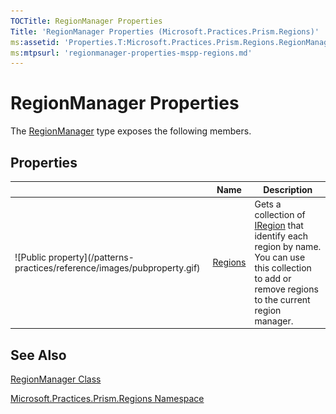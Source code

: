 ```yaml
---
TOCTitle: RegionManager Properties
Title: 'RegionManager Properties (Microsoft.Practices.Prism.Regions)'
ms:assetid: 'Properties.T:Microsoft.Practices.Prism.Regions.RegionManager'
ms:mtpsurl: 'regionmanager-properties-mspp-regions.md'
---
```



# RegionManager Properties

The [RegionManager](https://msdn.microsoft.com/library/microsoft.practices.prism.regions.regionmanager) type exposes the following members.

## Properties


<table>

<thead>
<tr class="header">
<th> </th>
<th>Name</th>
<th>Description</th>
</tr>
</thead>
<tbody>
<tr class="odd">
<td>![Public property](/patterns-practices/reference/images/pubproperty.gif)</td>
<td><a href="https://msdn.microsoft.com/library/microsoft.practices.prism.regions.regionmanager.regions">Regions</a></td>
<td><div class="summary">
Gets a collection of <a href="https://msdn.microsoft.com/library/microsoft.practices.prism.regions.iregion">IRegion</a> that identify each region by name. You can use this collection to add or remove regions to the current region manager.
</div></td>
</tr>
</tbody>
</table>

## See Also

[RegionManager Class](https://msdn.microsoft.com/library/microsoft.practices.prism.regions.regionmanager)

[Microsoft.Practices.Prism.Regions Namespace](https://msdn.microsoft.com/library/microsoft.practices.prism.regions)

